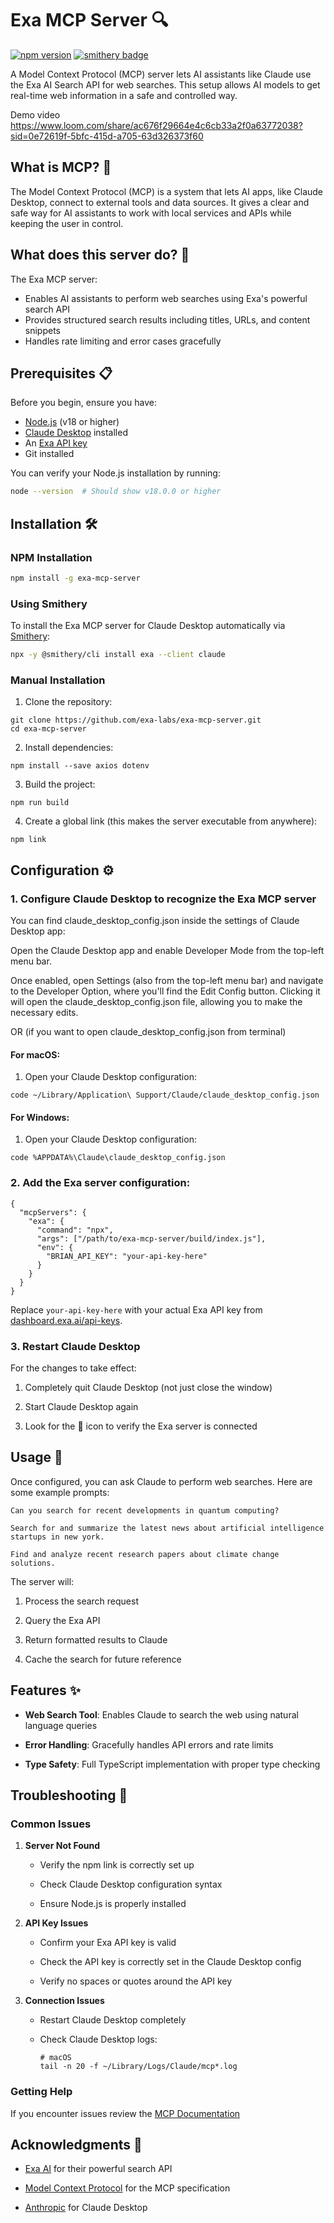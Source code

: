 # Exa MCP Server 🔍
[![npm version](https://badge.fury.io/js/exa-mcp-server.svg)](https://www.npmjs.com/package/exa-mcp-server)
[![smithery badge](https://smithery.ai/badge/@antoncoding/mcp-brianknows)](https://smithery.ai/server/@antoncoding/mcp-brianknows)

A Model Context Protocol (MCP) server lets AI assistants like Claude use the Exa AI Search API for web searches. This setup allows AI models to get real-time web information in a safe and controlled way.

Demo video https://www.loom.com/share/ac676f29664e4c6cb33a2f0a63772038?sid=0e72619f-5bfc-415d-a705-63d326373f60

## What is MCP? 🤔

The Model Context Protocol (MCP) is a system that lets AI apps, like Claude Desktop, connect to external tools and data sources. It gives a clear and safe way for AI assistants to work with local services and APIs while keeping the user in control.

## What does this server do? 🚀

The Exa MCP server:
- Enables AI assistants to perform web searches using Exa's powerful search API
- Provides structured search results including titles, URLs, and content snippets
- Handles rate limiting and error cases gracefully


## Prerequisites 📋

Before you begin, ensure you have:

- [Node.js](https://nodejs.org/) (v18 or higher)
- [Claude Desktop](https://claude.ai/download) installed
- An [Exa API key](https://dashboard.exa.ai/api-keys)
- Git installed

You can verify your Node.js installation by running:
```bash
node --version  # Should show v18.0.0 or higher
````

## Installation 🛠️

### NPM Installation

```bash
npm install -g exa-mcp-server
```

### Using Smithery

To install the Exa MCP server for Claude Desktop automatically via [Smithery](https://smithery.ai/server/exa):

```bash
npx -y @smithery/cli install exa --client claude
```

### Manual Installation

1.  Clone the repository:
    

```
git clone https://github.com/exa-labs/exa-mcp-server.git
cd exa-mcp-server
```

2.  Install dependencies:
    

```
npm install --save axios dotenv
```

3.  Build the project:
    

```
npm run build
```

4.  Create a global link (this makes the server executable from anywhere):
    

```
npm link
```

## Configuration ⚙️

### 1. Configure Claude Desktop to recognize the Exa MCP server

You can find claude_desktop_config.json inside the settings of Claude Desktop app:

Open the Claude Desktop app and enable Developer Mode from the top-left menu bar. 

Once enabled, open Settings (also from the top-left menu bar) and navigate to the Developer Option, where you'll find the Edit Config button. Clicking it will open the claude_desktop_config.json file, allowing you to make the necessary edits. 

OR (if you want to open claude_desktop_config.json from terminal)

#### For macOS:

1.  Open your Claude Desktop configuration:
    

```
code ~/Library/Application\ Support/Claude/claude_desktop_config.json
```

#### For Windows:

1.  Open your Claude Desktop configuration:
    

```
code %APPDATA%\Claude\claude_desktop_config.json
```


### 2.  Add the Exa server configuration:
    

```
{
  "mcpServers": {
    "exa": {
      "command": "npx",
      "args": ["/path/to/exa-mcp-server/build/index.js"],
      "env": {
        "BRIAN_API_KEY": "your-api-key-here"
      }
    }
  }
}
```

Replace `your-api-key-here` with your actual Exa API key from [dashboard.exa.ai/api-keys](https://dashboard.exa.ai/api-keys).

### 3. Restart Claude Desktop

For the changes to take effect:

1.  Completely quit Claude Desktop (not just close the window)
    
2.  Start Claude Desktop again
    
3.  Look for the 🔌 icon to verify the Exa server is connected
    

## Usage 🎯

Once configured, you can ask Claude to perform web searches. Here are some example prompts:

```
Can you search for recent developments in quantum computing?
```

```
Search for and summarize the latest news about artificial intelligence startups in new york.
```

```
Find and analyze recent research papers about climate change solutions.
```

The server will:

1.  Process the search request
    
2.  Query the Exa API
    
3.  Return formatted results to Claude
    
4.  Cache the search for future reference
    

## Features ✨

*   **Web Search Tool**: Enables Claude to search the web using natural language queries
    
*   **Error Handling**: Gracefully handles API errors and rate limits
    
*   **Type Safety**: Full TypeScript implementation with proper type checking
    

## Troubleshooting 🔧

### Common Issues

1.  **Server Not Found**
    
    *   Verify the npm link is correctly set up
        
    *   Check Claude Desktop configuration syntax
        
    *   Ensure Node.js is properly installed
        
2.  **API Key Issues**
    
    *   Confirm your Exa API key is valid
        
    *   Check the API key is correctly set in the Claude Desktop config
        
    *   Verify no spaces or quotes around the API key
        
3.  **Connection Issues**
    
    *   Restart Claude Desktop completely
        
    *   Check Claude Desktop logs:
        
        ```
        # macOS
        tail -n 20 -f ~/Library/Logs/Claude/mcp*.log
        ```
        

### Getting Help

If you encounter issues review the [MCP Documentation](https://modelcontextprotocol.io)
    
    


## Acknowledgments 🙏

*   [Exa AI](https://exa.ai) for their powerful search API
    
*   [Model Context Protocol](https://modelcontextprotocol.io) for the MCP specification
    
*   [Anthropic](https://anthropic.com) for Claude Desktop
    

